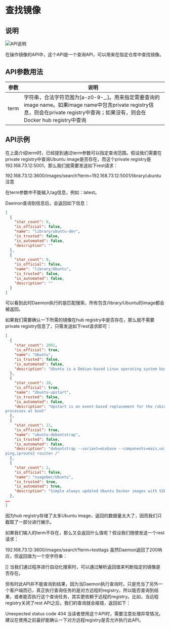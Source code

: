 # 查找镜像

## 说明

![API说明](http://images.dostudy.top/doc/docker/436fbb9f-4cf0-4705-92ec-fe0be8b5ba81.png)

在操作镜像的API中，这个API是一个查询API，可以用来在指定仓库中查找镜像。

## API参数用法

| 参数 | 说明                                                         |
| ---- | ------------------------------------------------------------ |
| term | 字符串，合法字符范围为[a-z0-9-_.]。用来指定需要查询的image name。如果image name中包含private registry信息，则会在private registry中查询；如果没有，则会在Docker hub registry中查询 |

## API示例

在上面介绍term时，已经提到通过term参数可以指定查询范围。假设我们需要在private registry中查询Ubuntu image是否存在，而这个private registry是192.168.73.12:5001，那么我们就需要发送如下rest请求：

192.168.73.12:3600/images/search?term=192.168.73.12:5001/library/ubuntu
注意

在term参数中不能输入tag信息，例如：latest。

Daemon查询到信息后，会返回如下信息：

```json
[
  {
    "star_count": 0,
    "is_official": false,
    "name": "library/ubuntu-dev",
    "is_trusted": false,
    "is_automated": false,
    "description": ""
  },
  {
    "star_count": 0,
    "is_official": false,
    "name": "library/Ubuntu",
    "is_trusted": false,
    "is_automated": false,
    "description": ""
  }
]
```

可以看到此时Daemon执行的是匹配搜索，所有包含/library/Ubuntu的image都会被返回。

如果我们需要确认一下所需的镜像在hub registry中是否存在，那么就不需要private registry信息了，只需发送如下rest请求即可：

```json
[
  {
    "star_count": 2001,
    "is_official": true,
    "name": "Ubuntu",
    "is_trusted": false,
    "is_automated": false,
    "description": "Ubuntu is a Debian-based Linux operating system based on free software."
  },
  {
    "star_count": 28,
    "is_official": true,
    "name": "Ubuntu-upstart",
    "is_trusted": false,
    "is_automated": false,
    "description": "Upstart is an event-based replacement for the /sbin/init daemon which starts
processes at boot"
  },
  {
    "star_count": 11,
    "is_official": true,
    "name": "ubuntu-debootstrap",
    "is_trusted": false,
    "is_automated": false,
    "description": "debootstrap --variant=minbase --components=main,universe --include=inetutils-
ping,iproute2 <suite> /"
  },
  {
    "star_count": 2,
    "is_official": false,
    "name": "nuagebec/Ubuntu",
    "is_trusted": true,
    "is_automated": true,
    "description": "Simple always updated Ubuntu Docker images with SSH access and supervisord."
  },
……
]
```

因为hub registry存储了太多Ubuntu image，返回的数据量太大了，因而我们只截取了一部分进行展示。

如果我们输入的term不存在，那么又会返回什么值呢？假设我们随便发送一个rest请求：

192.168.73.12:3600/images/search?term=testtags
虽然Daemon返回了200响应，但返回值为一个空字符串：

[]
当我们通过程序进行自动化搜索时，可以通过解析返回值来判断指定的镜像是否存在。

但有时此API并不能查询到结果，因为当Daemon执行查询时，只是充当了另外一个客户端而已，真正执行查询任务的是对方远程的registry，所以能否查询到结果，或者能否执行这个查询任务，其实更依赖于远程的registry。比如，当远程registry关闭了rest API之后，我们的查询就会报错，返回如下：

Unexpected status code 404
当读者使用这个API时，需要注意处理异常情况。建议在使用之前最好能确认一下对方远程registry是否允许执行此API。
